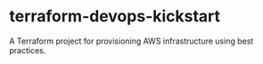 # terraform-devops-kickstart
A Terraform project for provisioning AWS infrastructure using best practices.
